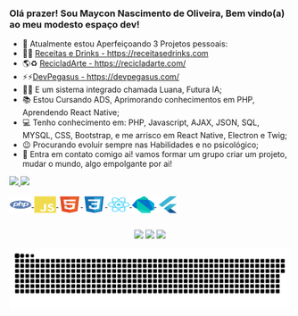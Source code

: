 ### Olá prazer! Sou Maycon Nascimento de Oliveira, Bem vindo(a) ao meu modesto espaço dev!

- 🔭 Atualmente estou Aperfeiçoando 3 Projetos pessoais:
- 🍕🍹 <a href='https://receitasedrinks.com' target='_blank'>Receitas e Drinks - https://receitasedrinks.com</a>
- 🌎♻ <a href='https://recicladarte.com' target='_blank'>RecicladArte - https://recicladarte.com/</a>
- ⚡⚡<a href='https://devpegasus.com' target='_blank'>DevPegasus - https://devpegasus.com/</a>
- 👸🏻 E um sistema integrado chamada Luana, Futura IA;
- 📚 Estou Cursando ADS, Aprimorando conhecimentos em PHP, Aprendendo React Native;
- 💻 Tenho conhecimento em: PHP, Javascript, AJAX, JSON, SQL, MYSQL, CSS, Bootstrap, e me arrisco em React Native, Electron e Twig;
- 😉 Procurando evoluir sempre nas Habilidades e no psicológico;
- 💬 Entra em contato comigo ai! vamos formar um grupo criar um projeto, mudar o mundo, algo empolgante por ai!
<div>
  <a href="https://github.com/Maycon-crz">
  <img height="180em" src="https://github-readme-stats.vercel.app/api?username=Maycon-crz&show_icons=true&theme=dracula&include_all_commits=true&count_private=true"/>
  <img height="180em" src="https://github-readme-stats.vercel.app/api/top-langs/?username=Maycon-crz&layout=compact&langs_count=7&theme=dracula"/>
</div>
<div style="display: inline_block"><br>
  <img align="center" alt="React" height="30" width="40" src="https://raw.githubusercontent.com/devicons/devicon/master/icons/php/php-plain.svg">
  <img align="center" alt="Js" height="30" width="40" src="https://raw.githubusercontent.com/devicons/devicon/master/icons/javascript/javascript-plain.svg">    
  <img align="center" alt="HTML" height="30" width="40" src="https://raw.githubusercontent.com/devicons/devicon/master/icons/html5/html5-original.svg">
  <img align="center" alt="CSS" height="30" width="40" src="https://raw.githubusercontent.com/devicons/devicon/master/icons/css3/css3-original.svg">
  <img align="center" alt="React" height="30" width="40" src="https://raw.githubusercontent.com/devicons/devicon/master/icons/react/react-original.svg">  
  <img align="center" alt="Dart" height="30" width="40" src="https://raw.githubusercontent.com/devicons/devicon/master/icons/dart/dart-original.svg">
  <img align="center" alt="Flutter" height="30" width="40" src="https://raw.githubusercontent.com/devicons/devicon/master/icons/flutter/flutter-original.svg">  
  
</div>
  
##
  
<div align="center"> 
  <a href="https://www.instagram.com/maycondesenvolvedor/" target="_blank"><img src="https://img.shields.io/badge/-Instagram-%23E4405F?style=for-the-badge&logo=instagram&logoColor=white" target="_blank"></a> 
  <a href="mayconnascimentodeoliveira23@gmail.com"><img src="https://img.shields.io/badge/-Gmail-%23333?style=for-the-badge&logo=gmail&logoColor=white" target="_blank"></a>
  <a href="https://www.linkedin.com/in/maycon-nascimento-de-oliveira-241747172/" target="_blank"><img src="https://img.shields.io/badge/-LinkedIn-%230077B5?style=for-the-badge&logo=linkedin&logoColor=white" target="_blank"></a> 
 
  ![Snake animation](https://github.com/Maycon-crz/Maycon-crz/blob/output/github-contribution-grid-snake.svg)
 
</div>
